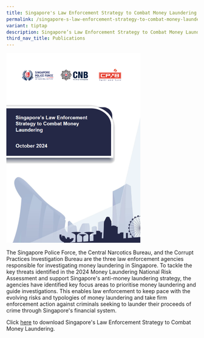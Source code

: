 ```yaml
---
title: Singapore's Law Enforcement Strategy to Combat Money Laundering
permalink: /singapore-s-law-enforcement-strategy-to-combat-money-laundering/
variant: tiptap
description: Singapore’s Law Enforcement Strategy to Combat Money Laundering
third_nav_title: Publications
---
```

<p></p>
<div class="isomer-image-wrapper">
<img style="width: 70%;" height="auto" width="100%" alt="Singapore's Law Enforcement Strategy to Combat Money Laundering" src="/images/Singapore_s_Law_Enforcement_Strategy_to_Combat_Money_Laundering_2024_cover.png">
</div>
<p>The Singapore Police Force, the Central Narcotics Bureau, and the Corrupt
Practices Investigation Bureau are the three law enforcement agencies responsible
for investigating money laundering in Singapore. To tackle the key threats
identified in the 2024 Money Laundering National Risk Assessment and support
Singapore's anti-money laundering strategy, the agencies have identified
key focus areas to prioritise money laundering and guide investigations.
This enables law enforcement to keep pace with the evolving risks and typologies
of money laundering and take firm enforcement action against criminals
seeking to launder their proceeds of crime through Singapore's financial
system.</p>
<p>Click <a href="/files/Singapore_s_Law_Enforcement_Strategy_to_Combat_Money_Laundering_2024.pdf" rel="noopener noreferrer nofollow" target="_blank">here</a> to
download Singapore's Law Enforcement Strategy to Combat Money Laundering.</p>
<p></p>